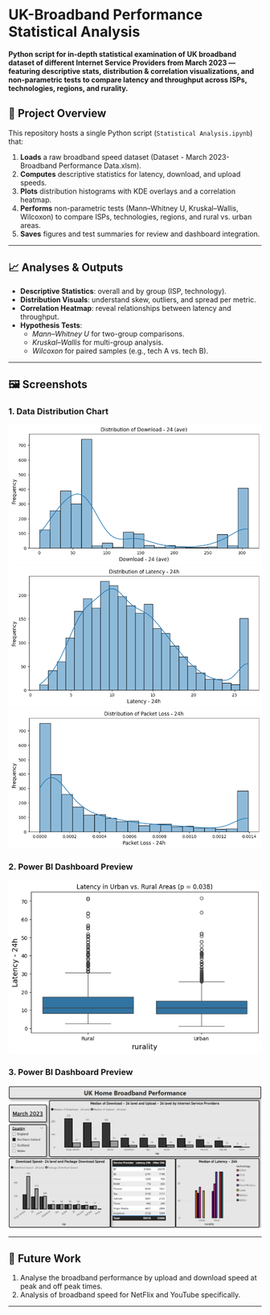 # UK-Broadband Performance Statistical Analysis

**Python script for in-depth statistical examination of UK broadband dataset of different Internet Service Providers from March 2023 — featuring descriptive stats, distribution & correlation visualizations, and non-parametric tests to compare latency and throughput across ISPs, technologies, regions, and rurality.**


## 📄 Project Overview

This repository hosts a single Python script (`Statistical Analysis.ipynb`) that:

1. **Loads** a raw broadband speed dataset (Dataset - March 2023-Broadband Performance Data.xlsm).
2. **Computes** descriptive statistics for latency, download, and upload speeds.
3. **Plots** distribution histograms with KDE overlays and a correlation heatmap.
4. **Performs** non-parametric tests (Mann–Whitney U, Kruskal–Wallis, Wilcoxon) to compare ISPs, technologies, regions, and rural vs. urban areas.
5. **Saves** figures and test summaries for review and dashboard integration.

---
## 📈 Analyses & Outputs

- **Descriptive Statistics**: overall and by group (ISP, technology).
- **Distribution Visuals**: understand skew, outliers, and spread per metric.
- **Correlation Heatmap**: reveal relationships between latency and throughput.
- **Hypothesis Tests**:
  - *Mann–Whitney U* for two-group comparisons.
  - *Kruskal–Wallis* for multi-group analysis.
  - *Wilcoxon* for paired samples (e.g., tech A vs. tech B).

---

## 🖼️ Screenshots

### 1. Data Distribution Chart

![Download Speed Distribution](images/Download_speed_24ave.png)
![Latency Distribution](images/latency_24h.png)
![Packet Loss Distribution](images/packet_loss_24h.png)

### 2. Power BI Dashboard Preview

![Boxplot of Latency in Rural vs Urban Areas Preview](images/rural_urban_latency.png)

### 3. Power BI Dashboard Preview

![Findings Dashboard Preview](images/broadband_performance.png)

---

## 🔮 Future Work

1. Analyse the broadband performance by upload and download speed at peak and off peak times.
2. Analysis of broadband speed for NetFlix and YouTube specifically.

---

